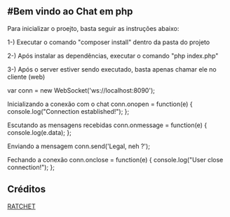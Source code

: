 #Bem vindo ao Chat em php
-

Para inicializar o proejto, basta seguir as instruções abaixo:

1-) Executar o comando "composer install" dentro da pasta do projeto 

2-) Após instalar as dependências, executar o comando "php index.php"

3-) Após o server estiver sendo executado, basta apenas chamar ele no cliente (web)


var conn = new WebSocket('ws://localhost:8090');

Inicializando a conexão com o chat
conn.onopen = function(e) {
    console.log("Connection established!");
};

Escutando as mensagens recebidas
conn.onmessage = function(e) {
    console.log(e.data);
};

Enviando a mensagem
conn.send('Legal, neh ?');

Fechando a conexão
conn.onclose = function(e) {
   console.log("User close connection!");
};

## Créditos

[RATCHET](http://socketo.me)

